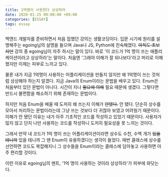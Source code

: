 ```yaml
---
title: 1억명이 사용한다 상상하라
date: 2020-01-25 00:00:00 +09:00
categories: [ESSAY]
tags: essay
---
```



백엔드 개발자를 준비하면서 처음 접했던 강의는 생활코딩이다. 입문 시기에 원리를 설명해주는 egoing님의 설명을 들으며 Java나 JS, Python에 친숙해졌다. ~~아직도 초보지만~~ 강의 중 egoing님이 자주 하시는 말이 있다. 바로 '이 코드가 1억 명이 쓰는 애플리케이션이라고 상상하라'는 말이다. 처음엔 '그래야 이해가 잘 되나보다'라고 머리로 이해했지만 이제는 피부로 느끼고 있다.<br>

물론 내가 지금 1억명이 사용하는 어플리케이션을 만들지 않지만 왜 1억명이 쓰는 것처럼 상상해야 하는지 알겠다. 지금 Java의 Enum이라는 문법을 배우고 있다. Enum은 처음부터 있던 문법이 아니다. 시간이 지나 ~~필요에 의해~~ 필요 때문에 생겼다. 그렇다면 반드시 불편함을 해소하기 위해 존재하는 문법이다.<br>

하지만 처음 Enum을 배울 때 도저히 왜 쓰는지 이해가 ~~안됐다.~~ 안 됐다. 단순히 상수를 모아서 처리하는 문법이라는데 그냥 쓰는 것보다 더 귀찮아 보였고 어려웠기 때문이다. 이해가 안 됐던 이유는 내가 아주 기초적인 코드를 작성하고 있었기 때문이다. 사용자가 많지 않고 단지 나만 사용하는 코드를 작성하니 도저히 필요성을 못 느끼는 것이다.<br>

그래서 만약 내 코드가 1억 명이 쓰는 어플리케이션이라면 상수도 수천, 수백 개가 ~~있을테니까~~ 있을 테니까 그 땐 Enum이 유용하겠다는 생각이 들었다. 매번 클래스에 상수를 선언하면 코드도 복잡해지니 그 상수들을 Enum이라는 클래스에 담아놓고 사용하면 아주 편리할 것이다.<br>

이런 이유로 egoing님의 멘트, '1억 명이 사용하는 것이라 상상하라'가 피부에 와닷는다.
